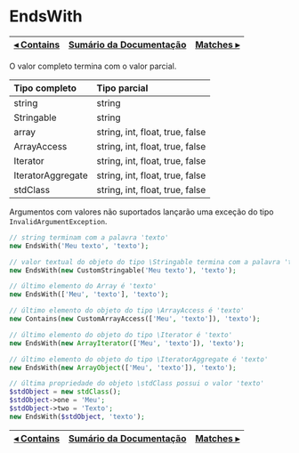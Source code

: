 # EndsWith

[◂ Contains](05-contains.md) | [Sumário da Documentação](indice.md) | [Matches ▸](05-matches.md)
-- | -- | --

O valor completo termina com o valor parcial.

| Tipo completo     | Tipo parcial                    |
|:--                |:--                              |
| string            | string                          |
| Stringable        | string                          |
| array             | string, int, float, true, false |
| ArrayAccess       | string, int, float, true, false |
| Iterator          | string, int, float, true, false |
| IteratorAggregate | string, int, float, true, false |
| stdClass          | string, int, float, true, false |

Argumentos com valores não suportados lançarão uma exceção do tipo `InvalidArgumentException`.

```php
// string terminam com a palavra 'texto'
new EndsWith('Meu texto', 'texto');

// valor textual do objeto do tipo \Stringable termina com a palavra 'texto'
new EndsWith(new CustomStringable('Meu texto'), 'texto');

// último elemento do Array é 'texto'
new EndsWith(['Meu', 'texto'], 'texto');

// último elemento do objeto do tipo \ArrayAccess é 'texto'
new Contains(new CustomArrayAccess(['Meu', 'texto']), 'texto');

// último elemento do objeto do tipo \Iterator é 'texto'
new EndsWith(new ArrayIterator(['Meu', 'texto']), 'texto');

// último elemento do objeto do tipo \IteratorAggregate é 'texto'
new EndsWith(new ArrayObject(['Meu', 'texto']), 'texto');

// última propriedade do objeto \stdClass possui o valor 'texto'
$stdObject = new stdClass();
$stdObject->one = 'Meu';
$stdObject->two = 'Texto';
new EndsWith($stdObject, 'texto');
```

[◂ Contains](05-contains.md) | [Sumário da Documentação](indice.md) | [Matches ▸](05-matches.md)
-- | -- | --
